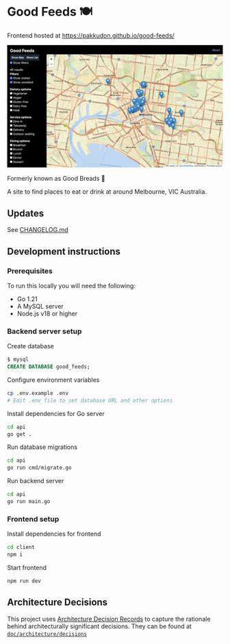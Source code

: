 # Good Feeds 🍽

Frontend hosted at https://pakkudon.github.io/good-feeds/

![screenshot](./doc/screenshot.png)

Formerly known as Good Breads 🍞

A site to find places to eat or drink at around Melbourne, VIC Australia.

## Updates

See [CHANGELOG.md](./CHANGELOG.md)

## Development instructions
### Prerequisites
To run this locally you will need the following:
- Go 1.21
- A MySQL server
- Node.js v18 or higher

### Backend server setup
Create database
```sql
$ mysql
CREATE DATABASE good_feeds;
```
Configure environment variables
```sh
cp .env.example .env
# Edit .env file to set database URL and other options
```
Install dependencies for Go server
```sh
cd api
go get .
```
Run database migrations
```sh
cd api
go run cmd/migrate.go
```
Run backend server
```sh
cd api
go run main.go
```

### Frontend setup
Install dependencies for frontend
```sh
cd client
npm i
```
Start frontend
```sh
npm run dev
```

## Architecture Decisions

This project uses [Architecture Decision Records](https://adr.github.io/) to capture the rationale behind architecturally significant decisions. They can be found at [`doc/architecture/decisions`](doc/architecture/decisions)

